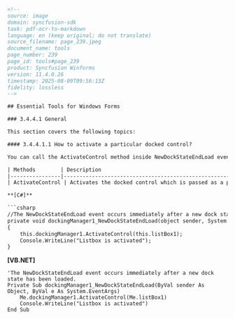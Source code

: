 ```html
<!-- 
source: image
domain: syncfusion-sdk
task: pdf-ocr-to-markdown
language: en (keep original; do not translate)
source_filename: page_239.jpeg
document_name: tools
page_number: 239
page_id: tools#page_239
product: Syncfusion Winforms
version: 11.4.0.26
timestamp: 2025-08-09T09:56:13Z
fidelity: lossless
-->

## Essential Tools for Windows Forms

### 3.4.4.1 General

This section covers the following topics:

#### 3.4.4.1.1 How to activate a particular docked control?

You can call the ActivateControl method inside NewDockStateEndLoad event to achieve this.

| Methods        | Description                                                                                                                                                                                                 |
|----------------|-------------------------------------------------------------------------------------------------------------------------------------------------------------------------------------------------------------|
| ActivateControl | Activates the docked control which is passed as a parameter to this method. This method will be effective only when the control is tabbed to other control or controls. This method can be called from a handler for DockingManager.NewDockStateEndLoad Event. The parameter is, <br> <br> Ctrl - Indicates the docking window. |

**[C#]**

```csharp
//The NewDockStateEndLoad event occurs immediately after a new dock state has been loaded.
private void dockingManager1_NewDockStateEndLoad(object sender, System.EventArgs e)
{
    this.dockingManager1.ActivateControl(this.listBox1);
    Console.WriteLine("Listbox is activated");
}
```

**[VB.NET]**

```vbnet
'The NewDockStateEndLoad event occurs immediately after a new dock state has been loaded.
Private Sub dockingManager1_NewDockStateEndLoad(ByVal sender As Object, ByVal e As System.EventArgs)
    Me.dockingManager1.ActivateControl(Me.listBox1)
    Console.WriteLine("Listbox is activated")
End Sub
```

<!-- tags: [Syncfusion, Winforms, Essential Tools, Docked Controls, NewDockStateEndLoad, ActivateControl] keywords: [C#, VB.NET, dock state, tabbed controls, event handler, Listbox, ActiveControl] -->
```